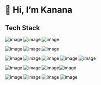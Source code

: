 # 👋 Hi, I’m Kanana

## Tech Stack

![image]({https://img.shields.io/badge/Keras-FF0000?style=for-the-badge&logo=keras&logoColor=white})
![image]({https://img.shields.io/badge/PyTorch-EE4C2C?style=for-the-badge&logo=pytorch&logoColor=white})
![image]({https://img.shields.io/badge/TensorFlow-FF6F00?style=for-thebadge&logo=tensorflow&logoColor=white})

![image]({https://img.shields.io/badge/MongoDB-4EA94B?style=for-the-badge&logo=mongodb&logoColor=white})
![image]({https://img.shields.io/badge/MySQL-005C84?style=for-the-badge&logo=mysql&logoColor=white})
![image]({https://img.shields.io/badge/Supabase-181818?style=for-the-badge&logo=supabase&logoColor=white})

![image]({https://img.shields.io/badge/d3%20js-F9A03C?style=for-the-badge&logo=d3.js&logoColor=white})
![image]({(https://img.shields.io/badge/firebase-ffca28?style=for-the-badge&logo=firebase&logoColor=black)})
![image]({https://img.shields.io/badge/Node%20js-339933?style=for-the-badge&logo=nodedotjs&logoColor=white)
![image]({https://img.shields.io/badge/React-20232A?style=for-the-badge&logo=react&logoColor=61DAFB})
![image]({https://img.shields.io/badge/Vite-B73BFE?style=for-the-badge&logo=vite&logoColor=FFD62E})

![image]({https://img.shields.io/badge/HTML5-E34F26?style=for-the-badge&logo=html5&logoColor=white})
![image]({https://img.shields.io/badge/JavaScript-323330?style=for-the-badge&logo=javascript&logoColor=F7DF1E})
![image]({https://img.shields.io/badge/Numpy-777BB4?style=for-the-badge&logo=numpy&logoColor=white})![image]({https://img.shields.io/badge/Pandas-2C2D72?style=for-the-badge&logo=pandas&logoColor=white})

![image]({https://img.shields.io/badge/Python-FFD43B?style=for-the-badge&logo=python&logoColor=blue})
![image]({https://img.shields.io/badge/scikit_learn-F7931E?style=for-the-badge&logo=scikit-learn&logoColor=white})
![image]({https://img.shields.io/badge/TensorFlow-FF6F00?style=for-the-badge&logo=TensorFlow&logoColor=white})
![image]({https://img.shields.io/badge/CSS3-1572B6?style=for-the-badge&logo=css3&logoColor=white})


<!---
kgmuchiri/kgmuchiri is a ✨ special ✨ repository because its `README.md` (this file) appears on your GitHub profile.
You can click the Preview link to take a look at your changes.
![image]({BadgeURLHere})![image]({BadgeURLHere})![image]({BadgeURLHere})![image]({BadgeURLHere})![image]({BadgeURLHere})![image]({BadgeURLHere})![image]({BadgeURLHere})![image]({BadgeURLHere})

![image]({BadgeURLHere})![image]({BadgeURLHere})![image]({BadgeURLHere})![image]({BadgeURLHere})![image]({BadgeURLHere})![image]({BadgeURLHere})![image]({BadgeURLHere})![image]({BadgeURLHere})![image]({BadgeURLHere})![image]({BadgeURLHere})![image]({BadgeURLHere})![image]({BadgeURLHere})
--->
